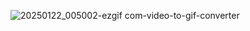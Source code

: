 
![20250122_005002-ezgif com-video-to-gif-converter](https://github.com/user-attachments/assets/7bfea4b7-26a2-4052-9e53-746ee6b961eb)
